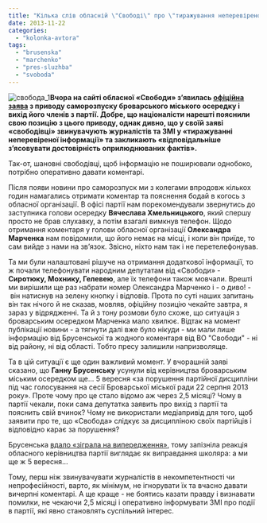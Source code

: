 ```yaml
---
title: "Кілька слів обласній \"Свободі\" про \"тиражування неперевіреної інформації\""
date: 2013-11-22
categories: 
  - "kolonka-avtora"
tags: 
  - "brusenska"
  - "marchenko"
  - "pres-sluzhba"
  - "svoboda"
---
```


![свобода_1](https://mpz.brovary.org/wp-content/uploads/2013/11/svoboda_1.jpg)**Вчора на сайті обласної «Свободи» з’явилась [офіційна заява](http://www.kyiv.svoboda.org.ua/diyalnist/novyny/044429/) з приводу саморозпуску броварського міського осередку і вихід його членів з партії. Добре, що націоналісти нарешті пояснили свою позицію з цього приводу, однак дивно, що у своїй заяві «свободівці» звинувачують журналістів та ЗМІ у «тиражуванні неперевіреної інформації» та закликають «відповідальніше з’ясовувати достовірність оприлюднюваних фактів».** 

Так-от, шановні свободівці, щоб інформацію не поширювали однобоко, потрібно оперативно давати коментарі.

Після появи новини про саморозпуск ми з колегами впродовж кількох годин намагались отримати коментар та пояснення бодай в когось з обласної організації. В офісі партії нам порекомендували звернутись до заступника голови осередку **Вячеслава Хмельницького**, який спершу просто не брав слухавку, а потім взагалі вимкнув телефон. Щодо отримання коментаря у голови обласної організації **Олександра Марченка** нам повідомили, що його немає на місці, і коли він приїде, то сам вийде з нами на зв’язок. Звісно, ніхто нам так і не перетелефонував.

Та ми були налаштовані рішуче на отримання додаткової інформації, то ж почали телефонувати народним депутатам від «Свободи» - **Сиротюку, Мохнику, Гелевею**, але їх телефони також мовчали. Врешті ми вирішили ще раз набрати номер Олександра Марченко і - о диво! - він натиснув на зелену кнопку і відповів. Прота по суті наших запитань він так нічого й не сказав, мовляв, офіційну позицію чекайте завтра, я зараз у відрядженні. Та й з тону розмови було схоже, що ситуація з броварським осередком Марченка мало хвилює. Відтак на момент публікації новини - а тягнути далі вже було нікуди - ми мали лише інформацію від Брусенської та жодного коментаря від ВО "Свободи" - ні від району, ні від області. Тобто пресу залишили напризволяще.

Та в цій ситуації є ще один важливий момент. У вчорашній заяві сказано, що **Ганну Брусенську** усунули від керівництва броварським міським осередком ще... 5 вересня «за порушення партійної дисципліни під час голосування на сесії Броварської міської ради 22 серпня 2013 року». Проте чому про це стало відомо аж через 2,5 місяці? Чому в партії чекали, поки сама депутатка заявить про вихід з партії та пояснить свій вчинок? Чому не використали медіапривід для того, щоб заявити про те, що «Свобода» слідкує за дисципліною своїх партійців і відповідно карає за порушення?

Брусенська [вдало «зіграла на випередження»](https://mpz.brovary.org/u-brovarah-narodzhuyetsya-ponyattya-politichnoyi-vidpovidalnosti/), тому запізніла реакція обласного керівництва партії виглядає як виправдання школяра: а ми ще ж 5 вересня…

Тому, перш ніж звинувачувати журналістів в некомпетентності чи непрофесійності, варто, як мінімум, не ігнорувати їх та вчасно давати вичерпні коментарі. А ще краще - не боятись казати правду і визнавати помилки, не чекаючи 2,5 місяці і оперативно інформувати ЗМІ про події в партії, які явно становлять суспільний інтерес.
